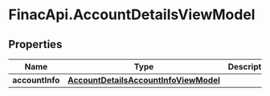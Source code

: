 # FinacApi.AccountDetailsViewModel

## Properties
Name | Type | Description | Notes
------------ | ------------- | ------------- | -------------
**accountInfo** | [**AccountDetailsAccountInfoViewModel**](AccountDetailsAccountInfoViewModel.md) |  | [optional] 

